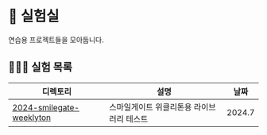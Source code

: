 # 🧪 실험실

연습용 프로젝트들을 모아둡니다.

## 👩🏻‍🔬 실험 목록

| 디렉토리                                                | 설명                                      | 날짜   |
| ------------------------------------------------------- | ----------------------------------------- | ------ |
| [2024-smilegate-weeklyton](./2024-smilegate-weeklyton/) | 스마일게이트 위클리톤용 라이브러리 테스트 | 2024.7 |
